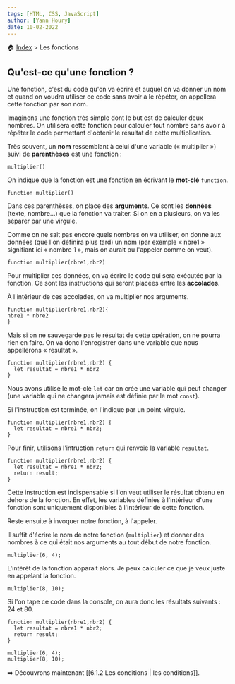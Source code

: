 ```yaml
---
tags: [HTML, CSS, JavaScript]
author: [Yann Houry]
date: 10-02-2022
---
```


🏠 [Index](https://github.com/YannHY/html-css-js/blob/main/index.md) > Les fonctions

## Qu'est-ce qu'une fonction ?
Une fonction, c'est du code qu'on va écrire et auquel on va donner un nom et quand on voudra utiliser ce code sans avoir à le répéter, on appellera cette fonction par son nom.

Imaginons une fonction très simple dont le but est de calculer deux nombres. On utilisera cette fonction pour calculer tout nombre sans avoir à répéter le code permettant d'obtenir le résultat de cette multiplication.

Très souvent, un **nom** ressemblant à celui d'une variable (« multiplier ») suivi de **parenthèses** est une fonction :

```JS
multiplier()
```

On indique que la fonction est une fonction en écrivant le **mot-clé** `function`.

```JS
function multiplier()
```

Dans ces parenthèses, on place des **arguments**. Ce sont les **données** (texte, nombre...) que la fonction va traiter. Si on en a plusieurs, on va les séparer par une virgule.

Comme on ne sait pas encore quels nombres on va utiliser, on donne aux données (que l'on définira plus tard) un nom (par exemple « nbre1 » signifiant ici « nombre 1 », mais on aurait pu l'appeler comme on veut).

```JS
function multiplier(nbre1,nbr2)
````

Pour multiplier ces données, on va écrire le code qui sera exécutée par la fonction. Ce sont les instructions qui seront placées entre les **accolades**.

À l'intérieur de ces accolades, on va multiplier nos arguments.

```JS
function multiplier(nbre1,nbr2){
nbre1 * nbre2
}
````

Mais si on ne sauvegarde pas le résultat de cette opération, on ne pourra rien en faire. On va donc l'enregistrer dans une variable que nous appellerons « resultat ».

```JS
function multiplier(nbre1,nbr2) {
  let resultat = nbre1 * nbr2
}
````

Nous avons utilisé le mot-clé `let` car on crée une variable qui peut changer (une variable qui ne changera jamais est définie par le mot `const`).

Si l'instruction est terminée, on l'indique par un point-virgule.

```JS
function multiplier(nbre1,nbr2) {
  let resultat = nbre1 * nbr2;
}
````

Pour finir, utilisons l'intruction `return` qui renvoie la variable `resultat`.

```JS
function multiplier(nbre1,nbr2) {
  let resultat = nbre1 * nbr2;
  return result;
}
````

Cette instruction est indispensable si l'on veut utiliser le résultat obtenu en dehors de la fonction. En effet, les variables définies à l'intérieur d'une fonction sont uniquement disponibles à l'intérieur de cette fonction. 

Reste ensuite à invoquer notre fonction, à l'appeler.

Il suffit d'écrire le nom de notre fonction (`multiplier`) et donner des nombres à ce qui était nos arguments au tout début de notre fonction.

```JS
multiplier(6, 4);
```

L'intérêt de la fonction apparait alors. Je peux calculer ce que je veux juste en appelant la fonction.

```JS
multiplier(8, 10);
```

Si l'on tape ce code dans la console, on aura donc les résultats suivants : 24 et 80.

```JS
function multiplier(nbre1,nbr2) {
  let resultat = nbre1 * nbr2;
  return result;
}

multiplier(6, 4);
multiplier(8, 10);
````

➡️  Découvrons maintenant [[6.1.2 Les conditions | les conditions]].
